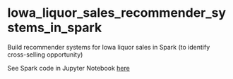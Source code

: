 # Iowa_liquor_sales_recommender_systems_in_spark
Build recommender systems for Iowa liquor sales in Spark (to identify cross-selling opportunity)

See Spark code in Jupyter Notebook [here](https://yzclaire.github.io/Iowa_liquor_sales_recommender_systems_in_spark/)
